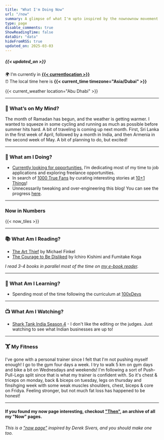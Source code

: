 ```yaml
---
title: "What I'm Doing Now"
url: "/now"
summary: A glimpse of what I'm upto inspired by the nownownow movement by Derek Sivers.
type: page
disable_comments: true
ShowReadingTime: false
dataDir: "data"
hideFromRSS: true
updated_on: 2025-03-03
---
```


#####  {{< updated_on >}}

🌍 I’m currently in **[{{< currentlocation >}}](https://what3words.com/inferior.reserved.drives)**   
⏰ The local time here is **{{< current_time timezone="Asia/Dubai" >}}**  

{{< current_weather location="Abu Dhabi" >}}

---

### 💭 What’s on My Mind?

The month of Ramadan has begun, and the weather is getting warmer. I wanted to squeeze in some cycling and running as much as possible before summer hits hard. A bit of traveling is coming up next month. First, Sri Lanka in the first week of April, followed by a month in India, and then Armenia in the second week of May. A bit of planning to do, but excited!

---



### 🔨 What am I Doing?

-  [Currently looking for opportunities](/hire), I’m dedicating most of my time to job applications and exploring freelance opportunities.
- In search of [1000 True Fans](https://kk.org/thetechnium/1000-true-fans/) by curating interesting stories at [10+1 Things](https://newsletter.rishikeshs.com/)!
- Unnecessarily tweaking and over-engineering this blog! You can see the progress [here](/log).

---


### Now in Numbers

{{< now_tiles >}}

---

### 📚 What Am I Reading?

- [The Art Thief](https://geni.us/rs-art-thief) by Michael Finkel
- [The Courage to Be Disliked](https://geni.us/rs-courage-disliked) by Ichiro Kishimi and Fumitake Koga

*I read 3-4 books in parallel most of the time on [my e-book reader](https://geni.us/rsh-kindle-paperwhite).*

---

### 📝 What Am I Learning?
- Spending most of the time following the curriculum at [100xDevs](https://100xdevs.com/)

---



### 📺 What Am I Watching?

- [Shark Tank India Season 4](https://www.serializd.com/show/Shark-Tank-India-153870/season/435209/4) - I don't like the editing or the judges. Just watching to see what Indian businesses are up to!


---  

### 🏋 My Fitness

I've gone with a personal trainer since I felt that I'm not pushing myself enough! I go to the gym four days a week. I try to walk 5 km on gym days and bike a bit on Wednesdays and weekends! I'm following a sort of Push-Pull-Legs split since that is what my trainer is confident with. So it's chest & triceps on monday, back & biceps on tuesday, legs on thursday and finsihging week with some weak muscles shoulders, chest, biceps & core on Fridya. Feeling stronger, but not much fat loss has happened to be honest!


<!-- ##### For my latest fitness updates, read my [fitness log](/fitness-log). It's interesting, I promise. -->



---


#### If you found my now page interesting, checkout ["Then"](/then), an archive of all my "Now" pages.


###### This is a ["now page"](https://nownownow.com/) inspired by Derek Sivers, and you should make one too.

